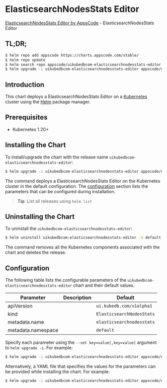 # ElasticsearchNodesStats Editor

[ElasticsearchNodesStats Editor by AppsCode](https://appscode.com) - ElasticsearchNodesStats Editor

## TL;DR;

```bash
$ helm repo add appscode https://charts.appscode.com/stable/
$ helm repo update
$ helm search repo appscode/uikubedbcom-elasticsearchnodesstats-editor --version=v0.25.0
$ helm upgrade -i uikubedbcom-elasticsearchnodesstats-editor appscode/uikubedbcom-elasticsearchnodesstats-editor -n default --create-namespace --version=v0.25.0
```

## Introduction

This chart deploys a ElasticsearchNodesStats Editor on a [Kubernetes](http://kubernetes.io) cluster using the [Helm](https://helm.sh) package manager.

## Prerequisites

- Kubernetes 1.20+

## Installing the Chart

To install/upgrade the chart with the release name `uikubedbcom-elasticsearchnodesstats-editor`:

```bash
$ helm upgrade -i uikubedbcom-elasticsearchnodesstats-editor appscode/uikubedbcom-elasticsearchnodesstats-editor -n default --create-namespace --version=v0.25.0
```

The command deploys a ElasticsearchNodesStats Editor on the Kubernetes cluster in the default configuration. The [configuration](#configuration) section lists the parameters that can be configured during installation.

> **Tip**: List all releases using `helm list`

## Uninstalling the Chart

To uninstall the `uikubedbcom-elasticsearchnodesstats-editor`:

```bash
$ helm uninstall uikubedbcom-elasticsearchnodesstats-editor -n default
```

The command removes all the Kubernetes components associated with the chart and deletes the release.

## Configuration

The following table lists the configurable parameters of the `uikubedbcom-elasticsearchnodesstats-editor` chart and their default values.

|     Parameter      | Description |               Default                |
|--------------------|-------------|--------------------------------------|
| apiVersion         |             | <code>ui.kubedb.com/v1alpha1</code>  |
| kind               |             | <code>ElasticsearchNodesStats</code> |
| metadata.name      |             | <code>elasticsearchnodesstats</code> |
| metadata.namespace |             | <code>default</code>                 |


Specify each parameter using the `--set key=value[,key=value]` argument to `helm upgrade -i`. For example:

```bash
$ helm upgrade -i uikubedbcom-elasticsearchnodesstats-editor appscode/uikubedbcom-elasticsearchnodesstats-editor -n default --create-namespace --version=v0.25.0 --set apiVersion=ui.kubedb.com/v1alpha1
```

Alternatively, a YAML file that specifies the values for the parameters can be provided while
installing the chart. For example:

```bash
$ helm upgrade -i uikubedbcom-elasticsearchnodesstats-editor appscode/uikubedbcom-elasticsearchnodesstats-editor -n default --create-namespace --version=v0.25.0 --values values.yaml
```

